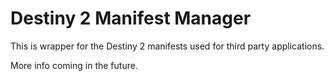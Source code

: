 # Destiny 2 Manifest Manager
This is wrapper for the Destiny 2 manifests used for third party applications.

More info coming in the future.
